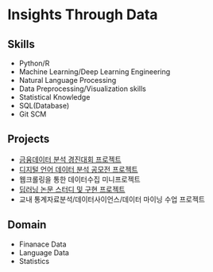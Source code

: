# Insights Through Data
## Skills
- Python/R
- Machine Learning/Deep Learning Engineering
- Natural Language Processing
- Data Preprocessing/Visualization skills
- Statistical Knowledge
- SQL(Database)
- Git SCM

## Projects
- [금융데이터 분석 경진대회 프로젝트](https://github.com/shawnbae/Projects_portfolio/tree/master/Competition)
- [디지털 언어 데이터 분석 공모전 프로젝트](https://github.com/shawnbae/Projects_portfolio/tree/master/Competition)
- 웹크롤링을 통한 데이터수집 미니프로젝트
- [딥러닝 논문 스터디 및 구현 프로젝트](https://github.com/shawnbae/Projects_portfolio/tree/master/DeepLearning) 
- 교내 통계자료분석/데이터사이언스/데이터 마이닝 수업 프로젝트

## Domain
- Finanace Data
- Language Data
- Statistics
